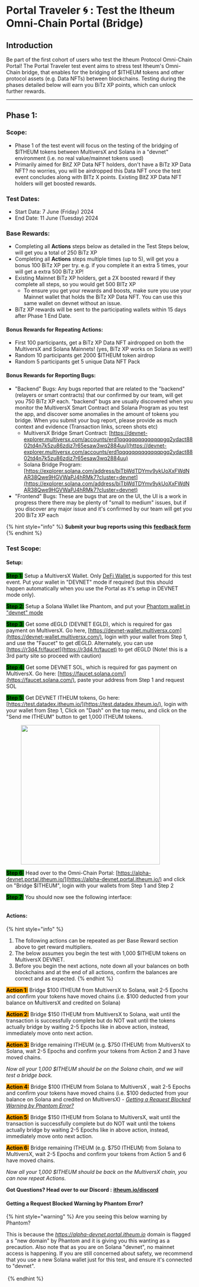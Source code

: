 # Portal Traveler 🌀 : Test the Itheum Omni-Chain Portal (Bridge)

## Introduction

Be part of the first cohort of users who test the Itheum Protocol Omni-Chain Portal! The Portal Traveler test event aims to stress test Itheum's Omni-Chain bridge, that enables for the bridging of $ITHEUM tokens and other protocol assets (e.g. Data NFTs) between blockchains. Testing during the phases detailed below will earn you BiTz XP points, which can unlock further rewards.

***

## Phase 1:

### Scope:

* Phase 1 of the test event will focus on the testing of the bridging of $ITHEUM tokens between MultiversX and Solana in a "devnet" environment (i.e. no real value/mainnet tokens used)
* Primarily aimed for BitZ XP Data NFT holders, don't have a BiTz XP Data NFT? no worries, you will be airdropped this Data NFT once the test event concludes along with BITz X points. Existing BitZ XP Data NFT holders will get boosted rewards.

### Test Dates:

* Start Data: 7 June (Friday) 2024
* End Date:  11 June (Tuesday) 2024

### Base Rewards:

* Completing all **Actions** steps below as detailed in the Test Steps below, will get you a total of 250 BiTz XP
* Completing all **Actions** steps multiple times (up to 5), will get you a bonus 100 BiTz XP per try. e.g. if you complete it an extra 5 times, your will get a extra 500 BiTz XP!
* Existing Mainnet BiTz XP holders, get a 2X boosted reward if they complete all steps, so you would get 500 BITz XP
  * To ensure you get your rewards and boosts, make sure you use your Mainnet wallet that holds the BiTz XP Data NFT. You can use this same wallet on devnet without an issue.
* BiTz XP rewards will be sent to the participating wallets within 15 days after Phase 1 End Date.

#### **Bonus Rewards for Repeating Actions:**&#x20;

* First 100 participants, get a BiTz XP Data NFT airdropped on both the MultiversX and Solana Mainnets! (yes, BiTz XP works on Solana as well!)
* Random 10 participants get 2000 $ITHEUM token airdrop
* Random 5 participants get 5 unique Data NFT Pack

#### Bonus Rewards for Reporting Bugs:

* "Backend" Bugs: Any bugs reported that are related to the "backend" (relayers or smart contracts) that our confirmed by our team, will get you 750 BiTz XP each. "backend" bugs are usually discovered when you monitor the MultiversX Smart Contract and Solana Program as you test the app, and discover some anomalies in the amount of tokens you bridge. When you submit your bug report, please provide as much context and evidence (Transaction links, screen shots etc)
  * MultiversX Bridge Smart Contract: [https://devnet-explorer.multiversx.com/accounts/erd1qqqqqqqqqqqqqpgq2ydact8802td4n7k5zu86zdjz7r65esaw3wq2884uu](https://devnet-explorer.multiversx.com/accounts/erd1qqqqqqqqqqqqqpgq2ydact8802td4n7k5zu86zdjz7r65esaw3wq2884uu)
  * Solana Bridge Program: [https://explorer.solana.com/address/biTbWdTDYmv9ykUoXxFWdNAR38Qwe9HGVWaPJ4hRMk7?cluster=devnet](https://explorer.solana.com/address/biTbWdTDYmv9ykUoXxFWdNAR38Qwe9HGVWaPJ4hRMk7?cluster=devnet)
* "Frontend" Bugs: These are bugs that are on the UI, the UI is a work in progress there there may be plenty of "small to medium" issues, but if you discover any major issue and it's confirmed by our team will get you 200 BiTz XP each

{% hint style="info" %}
**Submit your bug reports using this** [**feedback form**](https://forms.gle/utFkSfQyHbfjWdWv9)
{% endhint %}



### Test Scope:

#### Setup:

<mark style="background-color:green;">**Step 1:**</mark> Setup a MultiversX Wallet. Only [DeFi Wallet ](../../../integrators/supported-wallets/multiversx-defi-wallet.md)is supported for this test event. Put your wallet in "DEVNET" mode if required (but this should happen automatically when you use the Portal as it's setup in DEVNET mode only).

<mark style="background-color:green;">**Step 2:**</mark> Setup a Solana Wallet like Phantom, and put your [Phantom wallet in "devnet" mode](https://www.youtube.com/watch?v=6o9lAZv2zAs)

<mark style="background-color:green;">**Step 3:**</mark> Get some dEGLD (DEVNET EGLD), which is required for gas payment on MultiversX. Go here, [https://devnet-wallet.multiversx.com](https://devnet-wallet.multiversx.com/), login with your wallet from Step 1, and use the "Faucet" to get dEGLD. Alternately, you can use [https://r3d4.fr/faucet](https://r3d4.fr/faucet) to get dEGLD (Note! this is a 3rd party site so proceed with caution)

<mark style="background-color:green;">**Step 4:**</mark> Get some DEVNET SOL, which is required for gas payment on MultiversX. Go here: [https://faucet.solana.com/](https://faucet.solana.com/), paste your address from Step 1 and request SOL

<mark style="background-color:green;">**Step 5:**</mark> Get DEVNET ITHEUM tokens, Go here: [https://test.datadex.itheum.io/](https://test.datadex.itheum.io/), login with your wallet from Step 1, Click on "Dash" on the top menu, and click on the "Send me ITHEUM" button to get 1,000 ITHEUM tokens.

<figure><img src="../../../.gitbook/assets/image (1) (1) (1) (1) (1) (1) (1).png" alt="" width="375"><figcaption></figcaption></figure>

<mark style="background-color:green;">**Step 6:**</mark> Head over to the Omni-Chain Portal: [https://alpha-devnet.portal.itheum.io/](https://alpha-devnet.portal.itheum.io/) and click on "Bridge $ITHEUM", login with your wallets from Step 1 and Step 2

<mark style="background-color:green;">**Step 7:**</mark> You should now see the following interface:

<figure><img src="../../../.gitbook/assets/image (2) (1) (1) (1) (1).png" alt=""><figcaption></figcaption></figure>

#### Actions:

{% hint style="info" %}
1. The following actions can be repeated as per Base Reward section above to get reward multipliers.&#x20;
2. The below assumes you begin the test with 1,000 $ITHEUM tokens on MultiversX DEVNET.
3. Before you begin the next actions, note down all your balances on both blockchains and at the end of all actions, confirm the balances are correct and as expected.
{% endhint %}

<mark style="background-color:orange;">**Action 1:**</mark> Bridge $100 ITHEUM from MultiversX to Solana, wait 2-5 Epochs and confirm your tokens have moved chains (i.e. $100 deducted from your balance on MultiversX and credited on Solana)

<mark style="background-color:orange;">**Action 2:**</mark> Bridge $150 ITHEUM from MultiversX to Solana, wait until the transaction is successfully complete but do NOT wait until the tokens actually bridge by waiting 2-5 Epochs like in above action, instead, immediately move onto next action.

<mark style="background-color:orange;">**Action 3:**</mark> Bridge remaining ITHEUM (e.g. $750 ITHEUM) from MultiversX to Solana, wait 2-5 Epochs and confirm your tokens from Action 2 and 3 have moved chains.

_Now all your 1,000 $ITHEUM should be on the Solana chain, and we will test a bridge back._

<mark style="background-color:orange;">**Action 4:**</mark> Bridge $100 ITHEUM from Solana to MultiversX , wait 2-5 Epochs and confirm your tokens have moved chains (i.e. $100 deducted from your balance on Solana and credited on MultiversX) - [_Getting a Request Blocked Warning by Phantom Error?_](portal-traveler-test-the-itheum-omni-chain-portal-bridge.md#getting-a-request-blocked-warning-by-phantom-error)

<mark style="background-color:orange;">**Action 5:**</mark> Bridge $150 ITHEUM from Solana to MultiversX, wait until the transaction is successfully complete but do NOT wait until the tokens actually bridge by waiting 2-5 Epochs like in above action, instead, immediately move onto next action.

<mark style="background-color:orange;">**Action 6:**</mark> Bridge remaining ITHEUM (e.g. $750 ITHEUM) from Solana to MultiversX, wait 2-5 Epochs and confirm your tokens from Action 5 and 6 have moved chains.

_Now all your 1,000 $ITHEUM should be back on the MultiversX chain, you can now repeat Actions._



**Got Questions? Head over to our Discord :** [**itheum.io/discord** ](https://itheum.io/discord)



#### Getting a Request Blocked Warning by Phantom Error?

{% hint style="warning" %}
Are you seeing this below warning by Phantom?&#x20;

This is because the _https://alpha-devnet.portal.itheum.io_ domain is flagged a s "new domain" by Phantom and it is giving you this wanting as a precaution. Also note that as you are on Solana "devnet", no mainnet access is happening. If you are still concerned about safety, we recommend that you use a new Solana wallet just for this test, and ensure it's connected to "devnet".\
\
<img src="../../../.gitbook/assets/image (2) (1) (1) (1).png" alt="" data-size="original">
{% endhint %}

